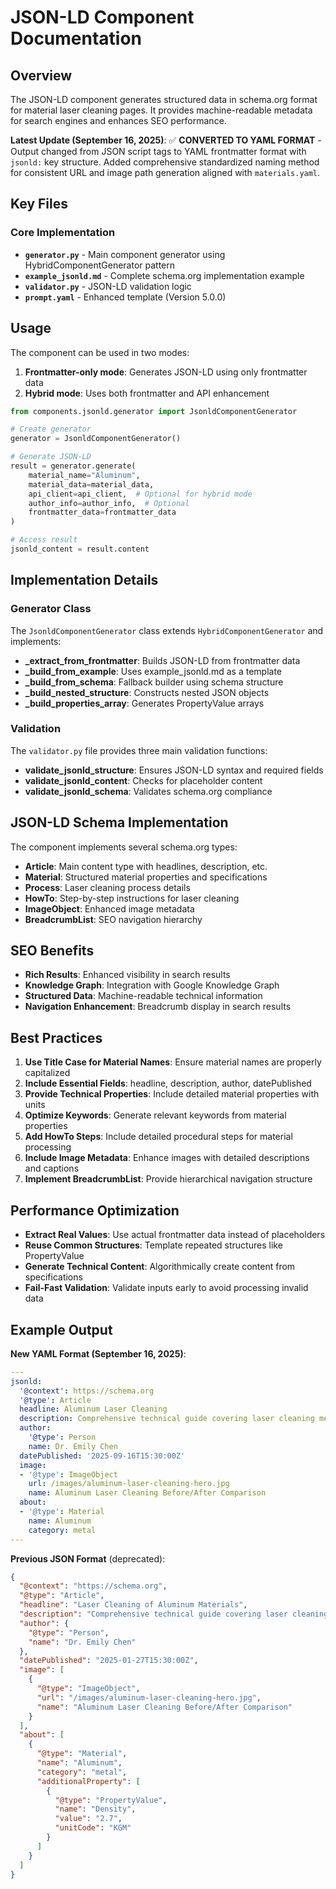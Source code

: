 # JSON-LD Component Documentation

## Overview
The JSON-LD component generates structured data in schema.org format for material laser cleaning pages. It provides machine-readable metadata for search engines and enhances SEO performance.

**Latest Update (September 16, 2025)**: ✅ **CONVERTED TO YAML FORMAT** - Output changed from JSON script tags to YAML frontmatter format with `jsonld:` key structure. Added comprehensive standardized naming method for consistent URL and image path generation aligned with `materials.yaml`.

## Key Files

### Core Implementation
- **`generator.py`** - Main component generator using HybridComponentGenerator pattern
- **`example_jsonld.md`** - Complete schema.org implementation example
- **`validator.py`** - JSON-LD validation logic
- **`prompt.yaml`** - Enhanced template (Version 5.0.0)

## Usage

The component can be used in two modes:
1. **Frontmatter-only mode**: Generates JSON-LD using only frontmatter data
2. **Hybrid mode**: Uses both frontmatter and API enhancement

```python
from components.jsonld.generator import JsonldComponentGenerator

# Create generator
generator = JsonldComponentGenerator()

# Generate JSON-LD
result = generator.generate(
    material_name="Aluminum",
    material_data=material_data,
    api_client=api_client,  # Optional for hybrid mode
    author_info=author_info,  # Optional
    frontmatter_data=frontmatter_data
)

# Access result
jsonld_content = result.content
```

## Implementation Details

### Generator Class
The `JsonldComponentGenerator` class extends `HybridComponentGenerator` and implements:

- **_extract_from_frontmatter**: Builds JSON-LD from frontmatter data
- **_build_from_example**: Uses example_jsonld.md as a template
- **_build_from_schema**: Fallback builder using schema structure
- **_build_nested_structure**: Constructs nested JSON objects
- **_build_properties_array**: Generates PropertyValue arrays

### Validation
The `validator.py` file provides three main validation functions:
- **validate_jsonld_structure**: Ensures JSON-LD syntax and required fields
- **validate_jsonld_content**: Checks for placeholder content
- **validate_jsonld_schema**: Validates schema.org compliance

## JSON-LD Schema Implementation

The component implements several schema.org types:
- **Article**: Main content type with headlines, description, etc.
- **Material**: Structured material properties and specifications
- **Process**: Laser cleaning process details
- **HowTo**: Step-by-step instructions for laser cleaning
- **ImageObject**: Enhanced image metadata
- **BreadcrumbList**: SEO navigation hierarchy

## SEO Benefits

- **Rich Results**: Enhanced visibility in search results
- **Knowledge Graph**: Integration with Google Knowledge Graph
- **Structured Data**: Machine-readable technical information
- **Navigation Enhancement**: Breadcrumb display in search results

## Best Practices

1. **Use Title Case for Material Names**: Ensure material names are properly capitalized
2. **Include Essential Fields**: headline, description, author, datePublished
3. **Provide Technical Properties**: Include detailed material properties with units
4. **Optimize Keywords**: Generate relevant keywords from material properties
5. **Add HowTo Steps**: Include detailed procedural steps for material processing
6. **Include Image Metadata**: Enhance images with detailed descriptions and captions
7. **Implement BreadcrumbList**: Provide hierarchical navigation structure

## Performance Optimization

- **Extract Real Values**: Use actual frontmatter data instead of placeholders
- **Reuse Common Structures**: Template repeated structures like PropertyValue
- **Generate Technical Content**: Algorithmically create content from specifications
- **Fail-Fast Validation**: Validate inputs early to avoid processing invalid data

## Example Output

**New YAML Format (September 16, 2025)**:
```yaml
---
jsonld:
  '@context': https://schema.org
  '@type': Article
  headline: Aluminum Laser Cleaning
  description: Comprehensive technical guide covering laser cleaning methodologies...
  author:
    '@type': Person
    name: Dr. Emily Chen
  datePublished: '2025-09-16T15:30:00Z'
  image:
  - '@type': ImageObject
    url: /images/aluminum-laser-cleaning-hero.jpg
    name: Aluminum Laser Cleaning Before/After Comparison
  about:
  - '@type': Material
    name: Aluminum
    category: metal
---
```

**Previous JSON Format** (deprecated):
```json
{
  "@context": "https://schema.org",
  "@type": "Article",
  "headline": "Laser Cleaning of Aluminum Materials",
  "description": "Comprehensive technical guide covering laser cleaning methodologies...",
  "author": {
    "@type": "Person",
    "name": "Dr. Emily Chen"
  },
  "datePublished": "2025-01-27T15:30:00Z",
  "image": [
    {
      "@type": "ImageObject",
      "url": "/images/aluminum-laser-cleaning-hero.jpg",
      "name": "Aluminum Laser Cleaning Before/After Comparison"
    }
  ],
  "about": [
    {
      "@type": "Material",
      "name": "Aluminum",
      "category": "metal",
      "additionalProperty": [
        {
          "@type": "PropertyValue",
          "name": "Density",
          "value": "2.7",
          "unitCode": "KGM"
        }
      ]
    }
  ]
}
```
